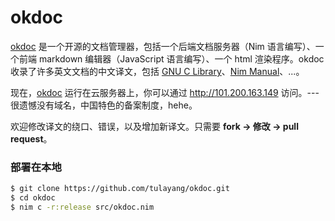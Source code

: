 # okdoc

[okdoc](http://101.200.163.149) 是一个开源的文档管理器，包括一个后端文档服务器（Nim 语言编写）、一个前端 markdown 编辑器（JavaScript 语言编写）、一个 html 渲染程序。okdoc 收录了许多英文文档的中文译文，包括 [GNU C Library](http://101.200.163.149/docs/GNU%20C%20Library)、[Nim Manual](http://101.200.163.149/docs/Nim%20Manual)、...。

现在，[okdoc](http://101.200.163.149) 运行在云服务器上，你可以通过 http://101.200.163.149 访问。--- 很遗憾没有域名，中国特色的备案制度，hehe。

欢迎修改译文的绕口、错误，以及增加新译文。只需要 **fork -> 修改 -> pull request**。

### 部署在本地

```sh
$ git clone https://github.com/tulayang/okdoc.git
$ cd okdoc
$ nim c -r:release src/okdoc.nim
```
